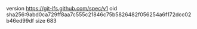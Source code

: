 version https://git-lfs.github.com/spec/v1
oid sha256:9abd0ca729ff8aa7c555c21846c75b5826482f056254a6f172dcc02b46ed99df
size 683
